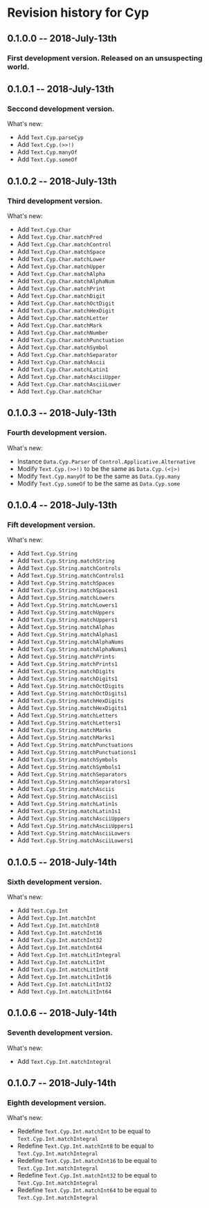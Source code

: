 # Revision history for Cyp

## 0.1.0.0  -- 2018-July-13th
### First development version. Released on an unsuspecting world.

## 0.1.0.1  -- 2018-July-13th
### Seccond development version.
What's new:
* Add `Text.Cyp.parseCyp`
* Add `Text.Cyp.(>>!)`
* Add `Text.Cyp.manyOf`
* Add `Text.Cyp.someOf`

## 0.1.0.2  -- 2018-July-13th
### Third development version.
What's new:
* Add `Text.Cyp.Char`
* Add `Text.Cyp.Char.matchPred`
* Add `Text.Cyp.Char.matchControl`
* Add `Text.Cyp.Char.matchSpace`
* Add `Text.Cyp.Char.matchLower`
* Add `Text.Cyp.Char.matchUpper`
* Add `Text.Cyp.Char.matchAlpha`
* Add `Text.Cyp.Char.matchAlphaNum`
* Add `Text.Cyp.Char.matchPrint`
* Add `Text.Cyp.Char.matchDigit`
* Add `Text.Cyp.Char.matchOctDigit`
* Add `Text.Cyp.Char.matchHexDigit`
* Add `Text.Cyp.Char.matchLetter`
* Add `Text.Cyp.Char.matchMark`
* Add `Text.Cyp.Char.matchNumber`
* Add `Text.Cyp.Char.matchPunctuation`
* Add `Text.Cyp.Char.matchSymbol`
* Add `Text.Cyp.Char.matchSeparator`
* Add `Text.Cyp.Char.matchAscii`
* Add `Text.Cyp.Char.matchLatin1`
* Add `Text.Cyp.Char.matchAsciiUpper`
* Add `Text.Cyp.Char.matchAsciiLower`
* Add `Text.Cyp.Char.matchChar`

## 0.1.0.3  -- 2018-July-13th
### Fourth development version.
What's new:
* Instance `Data.Cyp.Parser` of `Control.Applicative.Alternative`
* Modify `Text.Cyp.(>>!)` to be the same as `Data.Cyp.(<|>)`
* Modify `Text.Cyp.manyOf` to be the same as `Data.Cyp.many`
* Modify `Text.Cyp.someOf` to be the same as `Data.Cyp.some`

## 0.1.0.4  -- 2018-July-13th
### Fift development version.
What's new:
* Add `Text.Cyp.String`
* Add `Text.Cyp.String.matchString`
* Add `Text.Cyp.String.matchControls`
* Add `Text.Cyp.String.matchControls1`
* Add `Text.Cyp.String.matchSpaces`
* Add `Text.Cyp.String.matchSpaces1`
* Add `Text.Cyp.String.matchLowers`
* Add `Text.Cyp.String.matchLowers1`
* Add `Text.Cyp.String.matchUppers`
* Add `Text.Cyp.String.matchUppers1`
* Add `Text.Cyp.String.matchAlphas`
* Add `Text.Cyp.String.matchAlphas1`
* Add `Text.Cyp.String.matchAlphaNums`
* Add `Text.Cyp.String.matchAlphaNums1`
* Add `Text.Cyp.String.matchPrints`
* Add `Text.Cyp.String.matchPrints1`
* Add `Text.Cyp.String.matchDigits`
* Add `Text.Cyp.String.matchDigits1`
* Add `Text.Cyp.String.matchOctDigits`
* Add `Text.Cyp.String.matchOctDigits1`
* Add `Text.Cyp.String.matchHexDigits`
* Add `Text.Cyp.String.matchHexDigits1`
* Add `Text.Cyp.String.matchLetters`
* Add `Text.Cyp.String.matchLetters1`
* Add `Text.Cyp.String.matchMarks`
* Add `Text.Cyp.String.matchMarks1`
* Add `Text.Cyp.String.matchPunctuations`
* Add `Text.Cyp.String.matchPunctuations1`
* Add `Text.Cyp.String.matchSymbols`
* Add `Text.Cyp.String.matchSymbols1`
* Add `Text.Cyp.String.matchSeparators`
* Add `Text.Cyp.String.matchSeparators1`
* Add `Text.Cyp.String.matchAsciis`
* Add `Text.Cyp.String.matchAsciis1`
* Add `Text.Cyp.String.matchLatin1s`
* Add `Text.Cyp.String.matchLatin1s1`
* Add `Text.Cyp.String.matchAsciiUppers`
* Add `Text.Cyp.String.matchAsciiUppers1`
* Add `Text.Cyp.String.matchAsciiLowers`
* Add `Text.Cyp.String.matchAsciiLowers1`

## 0.1.0.5  -- 2018-July-14th
### Sixth development version.
What's new:
* Add `Test.Cyp.Int`
* Add `Text.Cyp.Int.matchInt`
* Add `Text.Cyp.Int.matchInt8`
* Add `Text.Cyp.Int.matchInt16`
* Add `Text.Cyp.Int.matchInt32`
* Add `Text.Cyp.Int.matchInt64`
* Add `Text.Cyp.Int.matchLitIntegral`
* Add `Text.Cyp.Int.matchLitInt`
* Add `Text.Cyp.Int.matchLitInt8`
* Add `Text.Cyp.Int.matchLitInt16`
* Add `Text.Cyp.Int.matchLitInt32`
* Add `Text.Cyp.Int.matchLitInt64`

## 0.1.0.6  -- 2018-July-14th
### Seventh development version.
What's new:
* Add `Text.Cyp.Int.matchIntegral`

## 0.1.0.7  -- 2018-July-14th
### Eighth development version.
What's new:
* Redefine `Text.Cyp.Int.matchInt` to be equal to `Text.Cyp.Int.matchIntegral`
* Redefine `Text.Cyp.Int.matchInt8` to be equal to `Text.Cyp.Int.matchIntegral`
* Redefine `Text.Cyp.Int.matchInt16` to be equal to `Text.Cyp.Int.matchIntegral`
* Redefine `Text.Cyp.Int.matchInt32` to be equal to `Text.Cyp.Int.matchIntegral`
* Redefine `Text.Cyp.Int.matchInt64` to be equal to `Text.Cyp.Int.matchIntegral`

